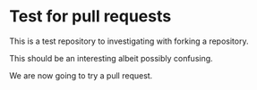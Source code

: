 
# Test for pull requests

This is a test repository to investigating with forking a repository.

This should be an interesting albeit possibly confusing.

We are now going to try a pull request.

